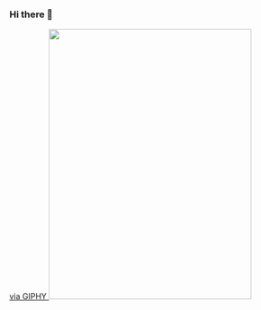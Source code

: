 ### Hi there 👋

<!--
**Azer5C74/Azer5C74** is a ✨ _special_ ✨ repository because its `README.md` (this file) appears on your GitHub profile.

Here are some ideas to get you started:

- 🔭 I’m currently working on ...
- 🌱 I’m currently learning ...
- 👯 I’m looking to collaborate on ...
- 🤔 I’m looking for help with ...
- 💬 Ask me about ...
- 📫 How to reach me: ...
- 😄 Pronouns: ...
- ⚡ Fun fact: ...


-->


  
<a href="https://www.linkedin.com/in/azer-taboubi/">via GIPHY
<img src="https://giphy.com/embed/jPK3EsIGS9f8YAp2Fa" width="360" height="480" frameBorder="0" class="giphy-embed" allowFullScreen>

</a>


